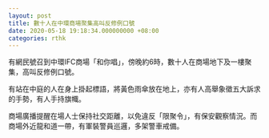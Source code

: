 ```yaml
---
layout: post
title: 數十人在中環商場聚集高叫反修例口號
date: 2020-05-18 19:18:34.000000000 +08:00
categories: rthk
---
```


有網民號召到中環IFC商場「和你唱」，傍晚約6時，數十人在商場地下及一樓聚集，高叫反修例口號。

有站在中庭的人在身上掛起標語，將黃色雨傘放在地上，亦有人高舉象徵五大訴求的手勢，有人手持旗幟。

商場廣播提醒在場人士保持社交距離，以免違反「限聚令」，有保安觀察情況。而商場外近龍和道一帶，有軍裝警員巡邏，多架警車戒備。
